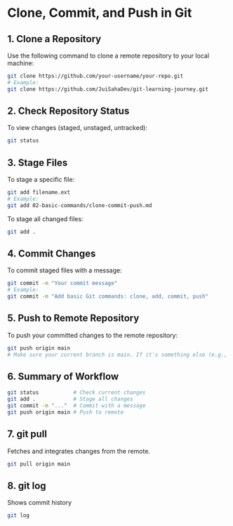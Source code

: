 # Clone, Commit, and Push in Git

## 1. Clone a Repository
Use the following command to clone a remote repository to your local machine:
```bash
git clone https://github.com/your-username/your-repo.git
# Example:
git clone https://github.com/JuiSahaDev/git-learning-journey.git
```

## 2. Check Repository Status
To view changes (staged, unstaged, untracked):
```bash
git status
```

## 3. Stage Files
To stage a specific file:
```bash
git add filename.ext
# Example:
git add 02-basic-commands/clone-commit-push.md
```
To stage all changed files:
```bash
git add .
```

## 4. Commit Changes
To commit staged files with a message:
```bash
git commit -m "Your commit message"
# Example:
git commit -m "Add basic Git commands: clone, add, commit, push"
```

## 5. Push to Remote Repository
To push your committed changes to the remote repository:
``` bash
git push origin main
# Make sure your current branch is main. If it's something else (e.g., master, dev), replace main accordingly.
```

## 6. Summary of Workflow
```bash
git status           # Check current changes
git add .            # Stage all changes
git commit -m "..."  # Commit with a message
git push origin main # Push to remote
```

## 7. git pull
Fetches and integrates changes from the remote.
```bash
git pull origin main
```
## 8. git log
Shows commit history
```bash
git log
```






